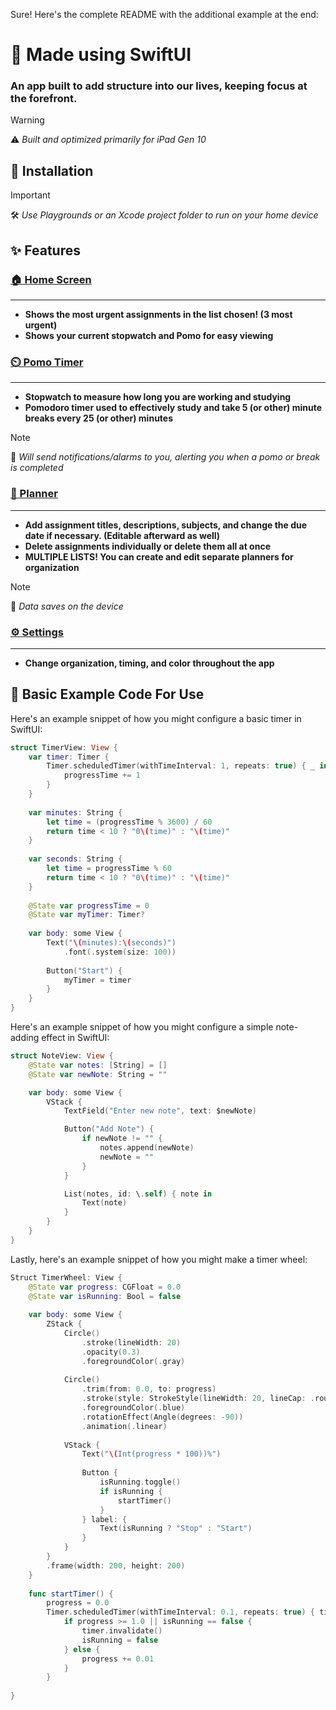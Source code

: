 Sure! Here's the complete README with the additional example at the end:

# 📱 Made using SwiftUI
### An app built to add structure into our lives, keeping focus at the forefront.

> [!WARNING]
> ⚠️ *Built and optimized primarily for iPad Gen 10*

## 🚀 Installation 

> [!IMPORTANT]
> 🛠️ *Use Playgrounds or an Xcode project folder to run on your home device*

## ✨ Features 

### [🏠 Home Screen](Homepage.swift)
<hr>

* **Shows the most urgent assignments in the list chosen! (3 most urgent)**
* **Shows your current stopwatch and Pomo for easy viewing**

### [⏲️ Pomo Timer](PomoTimer.swift)
<hr>

* **Stopwatch to measure how long you are working and studying**
* **Pomodoro timer used to effectively study and take 5 (or other) minute breaks every 25 (or other) minutes**

> [!NOTE]
> 🔔 *Will send notifications/alarms to you, alerting you when a pomo or break is completed*

### [📒 Planner](Notebook.swift)
<hr>

* **Add assignment titles, descriptions, subjects, and change the due date if necessary. (Editable afterward as well)**
* **Delete assignments individually or delete them all at once**
* **MULTIPLE LISTS! You can create and edit separate planners for organization** 

> [!NOTE]
> 💾 *Data saves on the device*

### [⚙️ Settings](Settings.swift)
<hr>

* **Change organization, timing, and color throughout the app**

## 📄 Basic Example Code For Use

Here's an example snippet of how you might configure a basic timer in SwiftUI:

```swift
struct TimerView: View {
    var timer: Timer {
        Timer.scheduledTimer(withTimeInterval: 1, repeats: true) { _ in
            progressTime += 1
        }
    }
    
    var minutes: String {
        let time = (progressTime % 3600) / 60
        return time < 10 ? "0\(time)" : "\(time)"
    }
    
    var seconds: String {
        let time = progressTime % 60
        return time < 10 ? "0\(time)" : "\(time)"
    }
    
    @State var progressTime = 0
    @State var myTimer: Timer?
    
    var body: some View {
        Text("\(minutes):\(seconds)")
            .font(.system(size: 100))
        
        Button("Start") {
            myTimer = timer
        } 
    }
}
```

Here's an example snippet of how you might configure a simple note-adding effect in SwiftUI:

```swift
struct NoteView: View {
    @State var notes: [String] = []
    @State var newNote: String = ""

    var body: some View {
        VStack {
            TextField("Enter new note", text: $newNote)

            Button("Add Note") {
                if newNote != "" {
                    notes.append(newNote)
                    newNote = ""
                }
            }

            List(notes, id: \.self) { note in
                Text(note)
            }
        }
    }
}
```

Lastly, here's an example snippet of how you might make a timer wheel:

```swift
Struct TimerWheel: View {
    @State var progress: CGFloat = 0.0
    @State var isRunning: Bool = false
    
    var body: some View {
        ZStack {
            Circle()
                .stroke(lineWidth: 20)
                .opacity(0.3)
                .foregroundColor(.gray)
            
            Circle()
                .trim(from: 0.0, to: progress)
                .stroke(style: StrokeStyle(lineWidth: 20, lineCap: .round, lineJoin: .round))
                .foregroundColor(.blue)
                .rotationEffect(Angle(degrees: -90))
                .animation(.linear)
            
            VStack {
                Text("\(Int(progress * 100))%")
                
                Button {
                    isRunning.toggle()
                    if isRunning {
                        startTimer()
                    } 
                } label: {
                    Text(isRunning ? "Stop" : "Start")
                }
            }
        }
        .frame(width: 200, height: 200)
    }
    
    func startTimer() {
        progress = 0.0
        Timer.scheduledTimer(withTimeInterval: 0.1, repeats: true) { timer in
            if progress >= 1.0 || isRunning == false {
                timer.invalidate()
                isRunning = false
            } else {
                progress += 0.01
            }
        }
    
}
```

